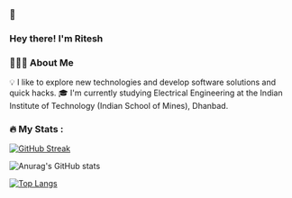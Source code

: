 ### 👋 
###     Hey there! I'm Ritesh

<!--
**Ritesh1625/Ritesh1625** is a ✨ _special_ ✨ repository because its `README.md` (this file) appears on your GitHub profile.

Here are some ideas to get you started:

- 🔭 I’m currently working on ...
- 🌱 I’m currently learning ...
- 👯 I’m looking to collaborate on ...
- 🤔 I’m looking for help with ...
- 💬 Ask me about ...
- 📫 How to reach me: ...
- 😄 Pronouns: ...
- ⚡ Fun fact: ...
-->

### 👨🏻‍💻  About Me
💡  I like to explore new technologies and develop software solutions and quick hacks. 
🎓  I'm currently studying Electrical Engineering at the Indian Institute of Technology (Indian School of Mines), Dhanbad.

### :fire: My Stats :

[![GitHub Streak](https://github-readme-streak-stats.herokuapp.com?user=Ritesh1625&theme=algolia)](https://git.io/streak-stats)

![Anurag's GitHub stats](https://github-readme-stats.vercel.app/api?username=Ritesh1625&theme=algolia)

[![Top Langs](https://github-readme-stats.vercel.app/api/top-langs/?username=Ritesh1625&layout=compact&theme=algolia)](https://github.com/anuraghazra/github-readme-stats)
